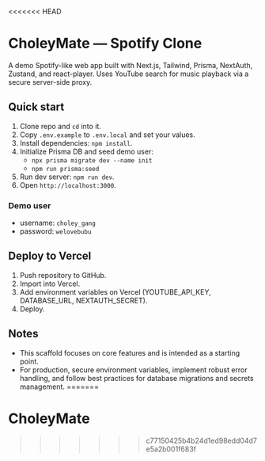 <<<<<<< HEAD
# CholeyMate — Spotify Clone

A demo Spotify-like web app built with Next.js, Tailwind, Prisma, NextAuth, Zustand, and react-player. Uses YouTube search for music playback via a secure server-side proxy.

## Quick start

1. Clone repo and `cd` into it.
2. Copy `.env.example` to `.env.local` and set your values.
3. Install dependencies: `npm install`.
4. Initialize Prisma DB and seed demo user:
   - `npx prisma migrate dev --name init`
   - `npm run prisma:seed`
5. Run dev server: `npm run dev`.
6. Open `http://localhost:3000`.

### Demo user
- username: `choley_gang`
- password: `welovebubu`

## Deploy to Vercel
1. Push repository to GitHub.
2. Import into Vercel.
3. Add environment variables on Vercel (YOUTUBE_API_KEY, DATABASE_URL, NEXTAUTH_SECRET).
4. Deploy.

## Notes
- This scaffold focuses on core features and is intended as a starting point.
- For production, secure environment variables, implement robust error handling, and follow best practices for database migrations and secrets management.
=======
# CholeyMate
>>>>>>> c77150425b4b24d1ed98edd04d7e5a2b001f683f
